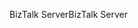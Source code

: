 <span data-ttu-id="4c678-101">BizTalk Server</span><span class="sxs-lookup"><span data-stu-id="4c678-101">BizTalk Server</span></span>